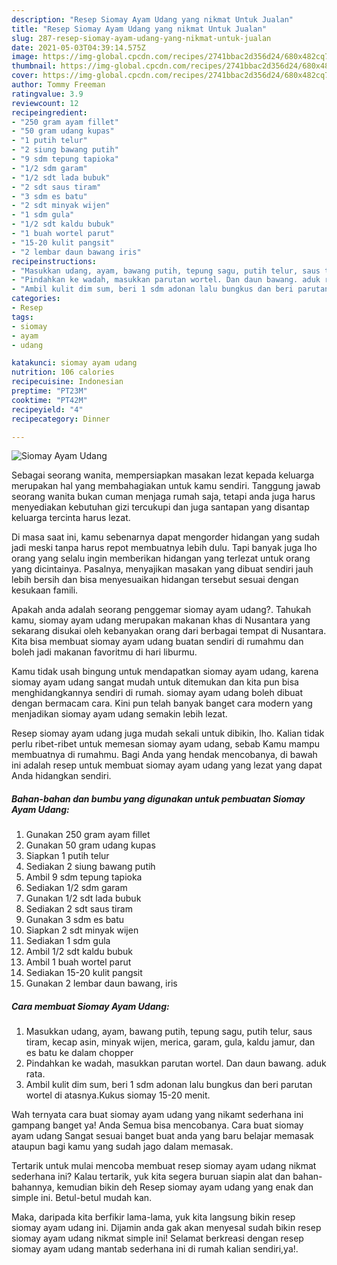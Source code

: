 ```yaml
---
description: "Resep Siomay Ayam Udang yang nikmat Untuk Jualan"
title: "Resep Siomay Ayam Udang yang nikmat Untuk Jualan"
slug: 287-resep-siomay-ayam-udang-yang-nikmat-untuk-jualan
date: 2021-05-03T04:39:14.575Z
image: https://img-global.cpcdn.com/recipes/2741bbac2d356d24/680x482cq70/siomay-ayam-udang-foto-resep-utama.jpg
thumbnail: https://img-global.cpcdn.com/recipes/2741bbac2d356d24/680x482cq70/siomay-ayam-udang-foto-resep-utama.jpg
cover: https://img-global.cpcdn.com/recipes/2741bbac2d356d24/680x482cq70/siomay-ayam-udang-foto-resep-utama.jpg
author: Tommy Freeman
ratingvalue: 3.9
reviewcount: 12
recipeingredient:
- "250 gram ayam fillet"
- "50 gram udang kupas"
- "1 putih telur"
- "2 siung bawang putih"
- "9 sdm tepung tapioka"
- "1/2 sdm garam"
- "1/2 sdt lada bubuk"
- "2 sdt saus tiram"
- "3 sdm es batu"
- "2 sdt minyak wijen"
- "1 sdm gula"
- "1/2 sdt kaldu bubuk"
- "1 buah wortel parut"
- "15-20 kulit pangsit"
- "2 lembar daun bawang iris"
recipeinstructions:
- "Masukkan udang, ayam, bawang putih, tepung sagu, putih telur, saus tiram, kecap asin, minyak wijen, merica, garam, gula, kaldu jamur, dan es batu ke dalam chopper"
- "Pindahkan ke wadah, masukkan parutan wortel. Dan daun bawang. aduk rata."
- "Ambil kulit dim sum, beri 1 sdm adonan lalu bungkus dan beri parutan wortel di atasnya.Kukus siomay 15-20 menit."
categories:
- Resep
tags:
- siomay
- ayam
- udang

katakunci: siomay ayam udang 
nutrition: 106 calories
recipecuisine: Indonesian
preptime: "PT23M"
cooktime: "PT42M"
recipeyield: "4"
recipecategory: Dinner

---
```



![Siomay Ayam Udang](https://img-global.cpcdn.com/recipes/2741bbac2d356d24/680x482cq70/siomay-ayam-udang-foto-resep-utama.jpg)

Sebagai seorang wanita, mempersiapkan masakan lezat kepada keluarga merupakan hal yang membahagiakan untuk kamu sendiri. Tanggung jawab seorang  wanita bukan cuman menjaga rumah saja, tetapi anda juga harus menyediakan kebutuhan gizi tercukupi dan juga santapan yang disantap keluarga tercinta harus lezat.

Di masa  saat ini, kamu sebenarnya dapat mengorder hidangan yang sudah jadi meski tanpa harus repot membuatnya lebih dulu. Tapi banyak juga lho orang yang selalu ingin memberikan hidangan yang terlezat untuk orang yang dicintainya. Pasalnya, menyajikan masakan yang dibuat sendiri jauh lebih bersih dan bisa menyesuaikan hidangan tersebut sesuai dengan kesukaan famili. 



Apakah anda adalah seorang penggemar siomay ayam udang?. Tahukah kamu, siomay ayam udang merupakan makanan khas di Nusantara yang sekarang disukai oleh kebanyakan orang dari berbagai tempat di Nusantara. Kita bisa membuat siomay ayam udang buatan sendiri di rumahmu dan boleh jadi makanan favoritmu di hari liburmu.

Kamu tidak usah bingung untuk mendapatkan siomay ayam udang, karena siomay ayam udang sangat mudah untuk ditemukan dan kita pun bisa menghidangkannya sendiri di rumah. siomay ayam udang boleh dibuat dengan bermacam cara. Kini pun telah banyak banget cara modern yang menjadikan siomay ayam udang semakin lebih lezat.

Resep siomay ayam udang juga mudah sekali untuk dibikin, lho. Kalian tidak perlu ribet-ribet untuk memesan siomay ayam udang, sebab Kamu mampu membuatnya di rumahmu. Bagi Anda yang hendak mencobanya, di bawah ini adalah resep untuk membuat siomay ayam udang yang lezat yang dapat Anda hidangkan sendiri.

<!--inarticleads1-->

##### Bahan-bahan dan bumbu yang digunakan untuk pembuatan Siomay Ayam Udang:

1. Gunakan 250 gram ayam fillet
1. Gunakan 50 gram udang kupas
1. Siapkan 1 putih telur
1. Sediakan 2 siung bawang putih
1. Ambil 9 sdm tepung tapioka
1. Sediakan 1/2 sdm garam
1. Gunakan 1/2 sdt lada bubuk
1. Sediakan 2 sdt saus tiram
1. Gunakan 3 sdm es batu
1. Siapkan 2 sdt minyak wijen
1. Sediakan 1 sdm gula
1. Ambil 1/2 sdt kaldu bubuk
1. Ambil 1 buah wortel parut
1. Sediakan 15-20 kulit pangsit
1. Gunakan 2 lembar daun bawang, iris




<!--inarticleads2-->

##### Cara membuat Siomay Ayam Udang:

1. Masukkan udang, ayam, bawang putih, tepung sagu, putih telur, saus tiram, kecap asin, minyak wijen, merica, garam, gula, kaldu jamur, dan es batu ke dalam chopper
1. Pindahkan ke wadah, masukkan parutan wortel. Dan daun bawang. aduk rata.
1. Ambil kulit dim sum, beri 1 sdm adonan lalu bungkus dan beri parutan wortel di atasnya.Kukus siomay 15-20 menit.




Wah ternyata cara buat siomay ayam udang yang nikamt sederhana ini gampang banget ya! Anda Semua bisa mencobanya. Cara buat siomay ayam udang Sangat sesuai banget buat anda yang baru belajar memasak ataupun bagi kamu yang sudah jago dalam memasak.

Tertarik untuk mulai mencoba membuat resep siomay ayam udang nikmat sederhana ini? Kalau tertarik, yuk kita segera buruan siapin alat dan bahan-bahannya, kemudian bikin deh Resep siomay ayam udang yang enak dan simple ini. Betul-betul mudah kan. 

Maka, daripada kita berfikir lama-lama, yuk kita langsung bikin resep siomay ayam udang ini. Dijamin anda gak akan menyesal sudah bikin resep siomay ayam udang nikmat simple ini! Selamat berkreasi dengan resep siomay ayam udang mantab sederhana ini di rumah kalian sendiri,ya!.

